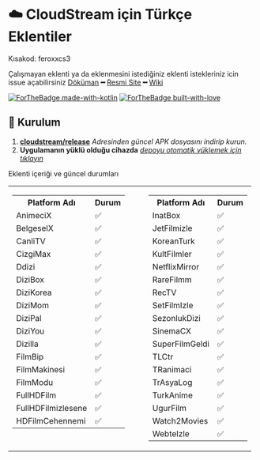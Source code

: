 # ☁️ CloudStream için Türkçe Eklentiler


Kısakod: feroxxcs3

Çalışmayan eklenti ya da eklenmesini istediğiniz eklenti istekleriniz icin issue açabilirsiniz
[Döküman](https://recloudstream.github.io/csdocs/) **━** [Resmi Site](https://dweb.link/ipns/cloudstream.on.fleek.co/) **━** [Wiki](https://cloudstream.miraheze.org/wiki/Main_Page)

[![ForTheBadge made-with-kotlin](https://ForTheBadge.com/images/badges/made-with-kotlin.svg)](https://kotlinlang.org/)
[![ForTheBadge built-with-love](https://ForTheBadge.com/images/badges/built-with-love.svg)](https://GitHub.com/feroxx/)

## 💾 Kurulum

1. **[cloudstream/release](https://github.com/recloudstream/cloudstream/releases)** _Adresinden güncel APK dosyasını indirip kurun._
2. **Uygulamanın yüklü olduğu cihazda** _[depoyu otomatik yüklemek için tıklayın](https://keyiflerolsun.me/http-protocol-redirector?r=cloudstreamrepo://raw.githubusercontent.com/feroxx/Kekik-cloudstream/refs/heads/builds/repo.json)_

Eklenti içeriği ve güncel durumları

<table>
  <tr>
    <td valign="top" style="padding-right: 40px;">
      <table>
        <tr><th>Platform Adı</th><th>Durum</th></tr>
        <tr><td>AnimeciX</td><td>✅</td></tr>
        <tr><td>BelgeselX</td><td>✅</td></tr>
        <tr><td>CanliTV</td><td>✅</td></tr>
        <tr><td>CizgiMax</td><td>✅</td></tr>
        <tr><td>Ddizi</td><td>✅</td></tr>
        <tr><td>DiziBox</td><td>✅</td></tr>
        <tr><td>DiziKorea</td><td>✅</td></tr>
        <tr><td>DiziMom</td><td>✅</td></tr>
        <tr><td>DiziPal</td><td>✅</td></tr>
        <tr><td>DiziYou</td><td>✅</td></tr>
        <tr><td>Dizilla</td><td>✅</td></tr>
        <tr><td>FilmBip</td><td>✅</td></tr>
        <tr><td>FilmMakinesi</td><td>✅</td></tr>
        <tr><td>FilmModu</td><td>✅</td></tr>
        <tr><td>FullHDFilm</td><td>✅</td></tr>
        <tr><td>FullHDFilmizlesene</td><td>✅</td></tr>
        <tr><td>HDFilmCehennemi</td><td>✅</td></tr>
      </table>
    </td>
    <td valign="top">
      <table>
        <tr><th>Platform Adı</th><th>Durum</th></tr>
        <tr><td>InatBox</td><td>✅</td></tr>
        <tr><td>JetFilmizle</td><td>✅</td></tr>
        <tr><td>KoreanTurk</td><td>✅</td></tr>
        <tr><td>KultFilmler</td><td>✅</td></tr>
        <tr><td>NetflixMirror</td><td>✅</td></tr>
        <tr><td>RareFilmm</td><td>✅</td></tr>
        <tr><td>RecTV</td><td>✅</td></tr>
        <tr><td>SetFilmIzle</td><td>✅</td></tr>
        <tr><td>SezonlukDizi</td><td>✅</td></tr>
        <tr><td>SinemaCX</td><td>✅</td></tr>
        <tr><td>SuperFilmGeldi</td><td>✅</td></tr>
        <tr><td>TLCtr</td><td>✅</td></tr>
        <tr><td>TRanimaci</td><td>✅</td></tr>
        <tr><td>TrAsyaLog</td><td>✅</td></tr>
        <tr><td>TurkAnime</td><td>✅</td></tr>
        <tr><td>UgurFilm</td><td>✅</td></tr>
        <tr><td>Watch2Movies</td><td>✅</td></tr>
        <tr><td>WebteIzle</td><td>✅</td></tr>
      </table>
    </td>
  </tr>
</table>
